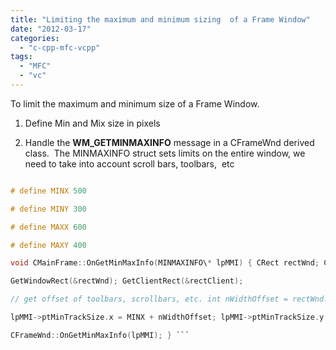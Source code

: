 ```yaml
---
title: "Limiting the maximum and minimum sizing  of a Frame Window"
date: "2012-03-17"
categories: 
  - "c-cpp-mfc-vcpp"
tags: 
  - "MFC"
  - "vc"
---
```


To limit the maximum and minimum size of a Frame Window.

1. Define Min and Mix size in pixels
    
2. Handle the **WM\_GETMINMAXINFO** message in a CFrameWnd derived class.  The MINMAXINFO struct sets limits on the entire window, we need to take into account scroll bars, toolbars,  etc
    

```c // Min and Mix size in pixels

# define MINX 500

# define MINY 300

# define MAXX 600

# define MAXY 400

void CMainFrame::OnGetMinMaxInfo(MINMAXINFO\* lpMMI) { CRect rectWnd; CRect rectClient;

GetWindowRect(&rectWnd); GetClientRect(&rectClient);

// get offset of toolbars, scrollbars, etc. int nWidthOffset = rectWnd.Width() - rectClient.Width(); int nHeightOffset = rectWnd.Height() - rectClient.Height();

lpMMI->ptMinTrackSize.x = MINX + nWidthOffset; lpMMI->ptMinTrackSize.y = MINY + nHeightOffset; lpMMI->ptMaxTrackSize.x = MAXX + nWidthOffset; lpMMI->ptMaxTrackSize.y = MAXY + nHeightOffset;

CFrameWnd::OnGetMinMaxInfo(lpMMI); } ```

